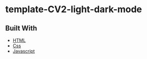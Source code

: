 # template-CV2-light-dark-mode

## Built With

* [HTML](https://en.wikipedia.org/wiki/HTML)
* [Css](https://en.wikipedia.org/wiki/CSS)
* [Javascript](https://www.javascript.com)